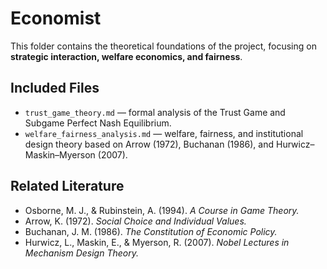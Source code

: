 # Economist

This folder contains the theoretical foundations of the project, focusing on **strategic interaction, welfare economics, and fairness**.

## Included Files
- `trust_game_theory.md` — formal analysis of the Trust Game and Subgame Perfect Nash Equilibrium.
- `welfare_fairness_analysis.md` — welfare, fairness, and institutional design theory based on Arrow (1972), Buchanan (1986), and Hurwicz–Maskin–Myerson (2007).

## Related Literature
- Osborne, M. J., & Rubinstein, A. (1994). *A Course in Game Theory.*
- Arrow, K. (1972). *Social Choice and Individual Values.*
- Buchanan, J. M. (1986). *The Constitution of Economic Policy.*
- Hurwicz, L., Maskin, E., & Myerson, R. (2007). *Nobel Lectures in Mechanism Design Theory.*
